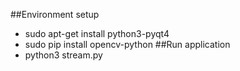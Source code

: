 ##Environment setup
- sudo apt-get install python3-pyqt4
- sudo pip install opencv-python
##Run application
- python3 stream.py